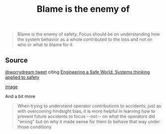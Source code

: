 ﻿---
title: Blame is the enemy of
---
> Blame is the enemy of safety. Focus should be on understanding how the system behavior as a whole contributed to the loss and not on who or what to blame for it

## Source

[@worrydream tweet](https://twitter.com/worrydream/status/830916981201068033) citing [Engineering a Safe World: Systems thinking applied to safety](https://www.amazon.com/dp/0262533693)

[image](https://pbs.twimg.com/media/C4gCc4iUkAEKDAi.jpg)

And a bit more

> When trying to understand operator contributions to accidents, just as with overcoming hindsight bias, it is more helpful in learning how to prevent future accidents to focus --not-- on what the operators did "wrong" but on why it made sense for them to behave that way under those conditions